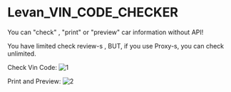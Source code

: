 # Levan_VIN_CODE_CHECKER
You can "check" ,  "print" or "preview" car information without API!

You have limited check review-s , BUT, if you use Proxy-s, you can check unlimited.


Check Vin Code: 
![1](https://user-images.githubusercontent.com/38010166/83966130-62efd880-a8c9-11ea-90a5-39c0ab90a4e0.gif)

Print and Preview:
![2](https://user-images.githubusercontent.com/38010166/83966133-6a16e680-a8c9-11ea-9ff9-c3cf29af72b9.gif)
